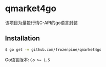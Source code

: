 # qmarket4go
该项目为量投行情C-API的go语言封装

## Installation
```bash
$ go get -v github.com/frozenpine/qmarket4go
```

Go语言版本: `Go >= 1.5`